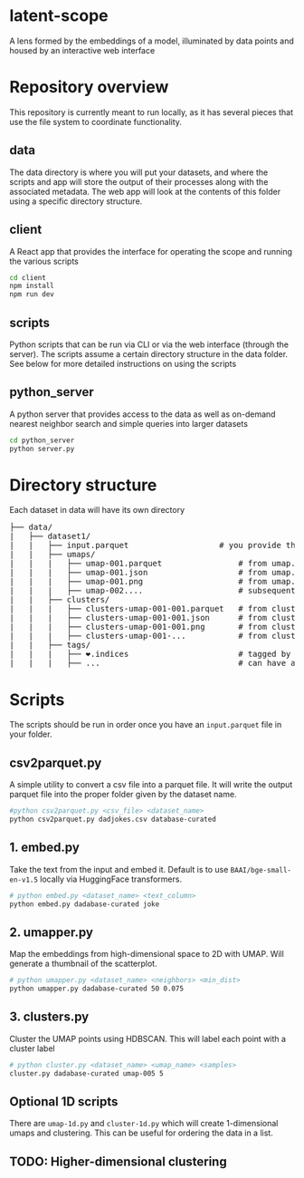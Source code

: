# latent-scope
A lens formed by the embeddings of a model, illuminated by data points and housed by an interactive web interface 


# Repository overview
This repository is currently meant to run locally, as it has several pieces that use the file system to coordinate functionality.

## data
The data directory is where you will put your datasets, and where the scripts and app will store the output of their processes along with the associated metadata. The web app will look at the contents of this folder using a specific directory structure.

## client
A React app that provides the interface for operating the scope and running the various scripts 
```bash
cd client
npm install
npm run dev
```

## scripts
Python scripts that can be run via CLI or via the web interface (through the server). The scripts assume a certain directory structure in the data folder.  
See below for more detailed instructions on using the scripts


## python_server
A python server that provides access to the data as well as on-demand nearest neighbor search and simple queries into larger datasets
```bash
cd python_server
python server.py
```

# Directory structure

Each dataset in data will have its own directory
<pre>
├── data/
|   ├── dataset1/
|   |   ├── input.parquet                   # you provide this file
|   |   ├── umaps/
|   |   |   ├── umap-001.parquet                # from umap.py, x,y coordinates
|   |   |   ├── umap-001.json                   # from umap.py, params used
|   |   |   ├── umap-001.png                    # from umap.py, thumbnail of plot
|   |   |   ├── umap-002....                    # subsequent runs increment
|   |   ├── clusters/
|   |   |   ├── clusters-umap-001-001.parquet   # from clusters.py, cluster labels
|   |   |   ├── clusters-umap-001-001.json      # from clusters.py, params used
|   |   |   ├── clusters-umap-001-001.png       # from clusters.py, thumbnail of plot
|   |   |   ├── clusters-umap-001-...           # from clusters.py, thumbnail of plot
|   |   ├── tags/
|   |   |   ├── ❤️.indices                       # tagged by UI, powered by server.py
|   |   |   ├── ...                             # can have arbitrary named tags
</pre>

# Scripts
The scripts should be run in order once you have an `input.parquet` file in your folder.

## csv2parquet.py
A simple utility to convert a csv file into a parquet file. It will write the output parquet file into the proper folder given by the dataset name.

```bash
#python csv2parquet.py <csv_file> <dataset_name>
python csv2parquet.py dadjokes.csv database-curated
```

## 1. embed.py 
Take the text from the input and embed it. Default is to use `BAAI/bge-small-en-v1.5` locally via HuggingFace transformers.

```bash
# python embed.py <dataset_name> <text_column>
python embed.py dadabase-curated joke
```

## 2. umapper.py
Map the embeddings from high-dimensional space to 2D with UMAP. Will generate a thumbnail of the scatterplot.
```bash
# python umapper.py <dataset_name> <neighbors> <min_dist>
python umapper.py dadabase-curated 50 0.075 
```


## 3. clusters.py
Cluster the UMAP points using HDBSCAN. This will label each point with a cluster label
```bash
# python cluster.py <dataset_name> <umap_name> <samples>
cluster.py dadabase-curated umap-005 5
```

## Optional 1D scripts
There are `umap-1d.py` and `cluster-1d.py` which will create 1-dimensional umaps and clustering. This can be useful for ordering the data in a list.

## TODO: Higher-dimensional clustering